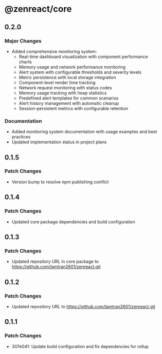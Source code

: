 # @zenreact/core

## 0.2.0

### Major Changes

- Added comprehensive monitoring system:
  - Real-time dashboard visualization with component performance charts
  - Memory usage and network performance monitoring
  - Alert system with configurable thresholds and severity levels
  - Metric persistence with local storage integration
  - Component-level render time tracking
  - Network request monitoring with status codes
  - Memory usage tracking with heap statistics
  - Predefined alert templates for common scenarios
  - Alert history management with automatic cleanup
  - Session-persistent metrics with configurable retention

### Documentation

- Added monitoring system documentation with usage examples and best practices
- Updated implementation status in project plans

## 0.1.5

### Patch Changes

- Version bump to resolve npm publishing conflict

## 0.1.4

### Patch Changes

- Updated core package dependencies and build configuration

## 0.1.3

### Patch Changes

- Updated repository URL in core package to https://github.com/lamtran2601/zenreact.git

## 0.1.2

### Patch Changes

- Updated repository URL to https://github.com/lamtran2601/zenreact.git

## 0.1.1

### Patch Changes

- 307e041: Update build configuration and fix dependencies for rollup
